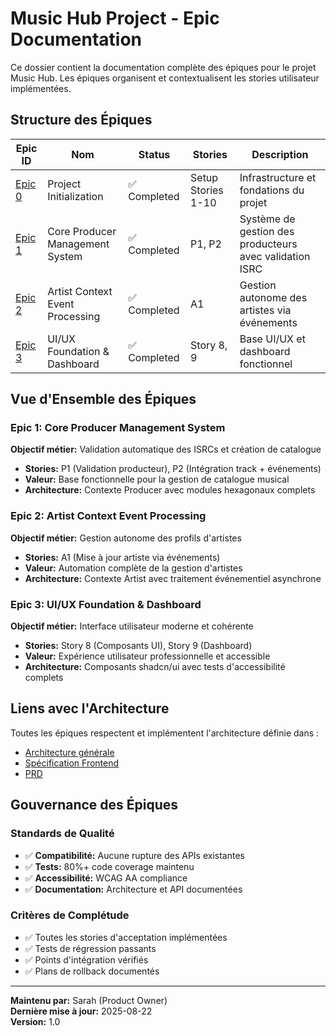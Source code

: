# Music Hub Project - Epic Documentation

Ce dossier contient la documentation complète des épiques pour le projet Music Hub. Les épiques organisent et contextualisent les stories utilisateur implémentées.

## Structure des Épiques

| Epic ID | Nom | Status | Stories | Description |
|---------|-----|---------|---------|-------------|
| [Epic 0](./epic-0-project-initialization.md) | Project Initialization | ✅ Completed | Setup Stories 1-10 | Infrastructure et fondations du projet |
| [Epic 1](./epic-1-core-producer-management.md) | Core Producer Management System | ✅ Completed | P1, P2 | Système de gestion des producteurs avec validation ISRC |
| [Epic 2](./epic-2-artist-context-processing.md) | Artist Context Event Processing | ✅ Completed | A1 | Gestion autonome des artistes via événements |
| [Epic 3](./epic-3-ui-foundation-dashboard.md) | UI/UX Foundation & Dashboard | ✅ Completed | Story 8, 9 | Base UI/UX et dashboard fonctionnel |

## Vue d'Ensemble des Épiques

### Epic 1: Core Producer Management System
**Objectif métier:** Validation automatique des ISRCs et création de catalogue
- **Stories:** P1 (Validation producteur), P2 (Intégration track + événements)
- **Valeur:** Base fonctionnelle pour la gestion de catalogue musical
- **Architecture:** Contexte Producer avec modules hexagonaux complets

### Epic 2: Artist Context Event Processing  
**Objectif métier:** Gestion autonome des profils d'artistes
- **Stories:** A1 (Mise à jour artiste via événements)
- **Valeur:** Automation complète de la gestion d'artistes
- **Architecture:** Contexte Artist avec traitement événementiel asynchrone

### Epic 3: UI/UX Foundation & Dashboard
**Objectif métier:** Interface utilisateur moderne et cohérente
- **Stories:** Story 8 (Composants UI), Story 9 (Dashboard)
- **Valeur:** Expérience utilisateur professionnelle et accessible
- **Architecture:** Composants shadcn/ui avec tests d'accessibilité complets

## Liens avec l'Architecture

Toutes les épiques respectent et implémentent l'architecture définie dans :
- [Architecture générale](../architecture.md)
- [Spécification Frontend](../front-end-spec.md) 
- [PRD](../prd.md)

## Gouvernance des Épiques

### Standards de Qualité
- ✅ **Compatibilité:** Aucune rupture des APIs existantes
- ✅ **Tests:** 80%+ code coverage maintenu
- ✅ **Accessibilité:** WCAG AA compliance
- ✅ **Documentation:** Architecture et API documentées

### Critères de Complétude
- ✅ Toutes les stories d'acceptation implémentées
- ✅ Tests de régression passants
- ✅ Points d'intégration vérifiés
- ✅ Plans de rollback documentés

---

**Maintenu par:** Sarah (Product Owner)  
**Dernière mise à jour:** 2025-08-22  
**Version:** 1.0
